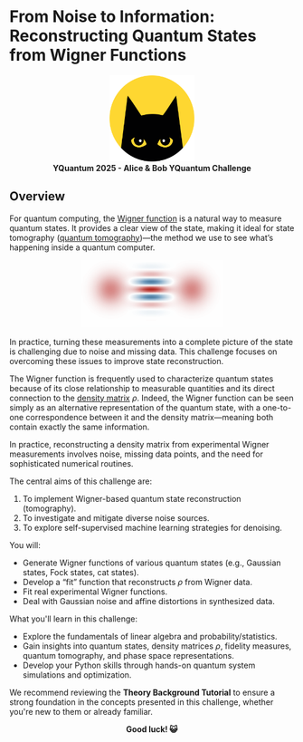 # From Noise to Information: Reconstructing Quantum States from Wigner Functions

<div align="center">
  <img src="images/anb_logo.png" alt="Cat" width="150" />
</div>
<div align="center">
<strong>YQuantum 2025 - Alice &amp; Bob YQuantum Challenge</strong>
</div>

## Overview

For quantum computing, the [Wigner function](https://en.wikipedia.org/wiki/Wigner_quasiprobability_distribution) is a natural way to measure quantum states. It provides a clear view of the state, making it ideal for state tomography ([quantum tomography](https://en.wikipedia.org/wiki/Quantum_tomography))—the method we use to see what’s happening inside a quantum computer.

<div align="center">
  <img src="images/cat.png" alt="Cat" width="250" />
</div>


In practice, turning these measurements into a complete picture of the state is challenging due to noise and missing data. This challenge focuses on overcoming these issues to improve state reconstruction.

The Wigner function is frequently used to characterize quantum states because of its close relationship to measurable quantities and its direct connection to the [density matrix](https://en.wikipedia.org/wiki/Density_matrix) $\rho$. Indeed, the Wigner function can be seen simply as an alternative representation of the quantum state, with a one-to-one correspondence between it and the density matrix—meaning both contain exactly the same information.

In practice, reconstructing a density matrix from experimental Wigner measurements involves noise, missing data points, and the need for sophisticated numerical routines.

The central aims of this challenge are:

1. To implement Wigner-based quantum state reconstruction (tomography).
2. To investigate and mitigate diverse noise sources.
3. To explore self-supervised machine learning strategies for denoising.

You will:

- Generate Wigner functions of various quantum states (e.g., Gaussian states, Fock states, cat states).
- Develop a “fit” function that reconstructs $\rho$ from Wigner data.
- Fit real experimental Wigner functions.
- Deal with Gaussian noise and affine distortions in synthesized data.

What you'll learn in this challenge:

- Explore the fundamentals of linear algebra and probability/statistics.
- Gain insights into quantum states, density matrices $\rho$, fidelity measures, quantum tomography, and phase space representations.
- Develop your Python skills through hands-on quantum system simulations and optimization.

We recommend reviewing the **Theory Background Tutorial** to ensure a strong foundation in the concepts presented in this challenge, whether you're new to them or already familiar.

<center><strong>Good luck! 😺</strong></center>

